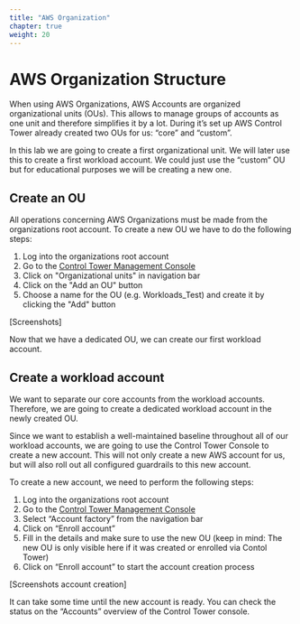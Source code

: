 ```yaml
---
title: "AWS Organization"
chapter: true
weight: 20
---
```


# AWS Organization Structure

When using AWS Organizations, AWS Accounts are organized organizational units (OUs). This allows to manage groups of accounts as one unit and therefore simplifies it by a lot. During it’s set up AWS Control Tower already created two OUs for us: “core” and “custom”.

In this lab we are going to create a first organizational unit. We will later use this to create a first workload account. We could just use the “custom” OU but for educational purposes we will be creating a new one.

## Create an OU

All operations concerning AWS Organizations must be made from the organizations root account. To create a new OU we have to do the following steps:

1. Log into the organizations root account
1. Go to the [Control Tower Management Console](https://eu-central-1.console.aws.amazon.com/controltower/home/dashboard?region=eu-central-1)
1. Click on "Organizational units" in navigation bar
1. Click on the "Add an OU" button
1. Choose a name for the OU (e.g. Workloads_Test) and create it by clicking the "Add" button

[Screenshots]

Now that we have a dedicated OU, we can create our first workload account.

## Create a workload account

We want to separate our core accounts from the workload accounts. Therefore, we are going to create a dedicated workload account in the newly created OU. 

Since we want to establish a well-maintained baseline throughout all of our workload accounts, we are going to use the Control Tower Console to create a new account. This will not only create a new AWS account for us, but will also roll out all configured guardrails to this new account.

To create a new account, we need to perform the following steps:

1. Log into the organizations root account
1. Go to the [Control Tower Management Console](https://eu-central-1.console.aws.amazon.com/controltower/home/dashboard?region=eu-central-1)
1. Select “Account factory” from the navigation bar
1. Click on “Enroll account”
1. Fill in the details and make sure to use the new OU (keep in mind: The new OU is only visible here if it was created or enrolled via Contol Tower)
1. Click on “Enroll account” to start the account creation process

[Screenshots account creation]

It can take some time until the new account is ready. You can check the status on the “Accounts” overview of the Control Tower console.
